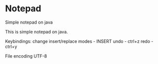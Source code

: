 Notepad
=======

Simple notepad on java

This is simple notepad on java.

Keybindings:
change insert/replace modes - INSERT
undo - ctrl+z
redo - ctrl+y

File encoding UTF-8
